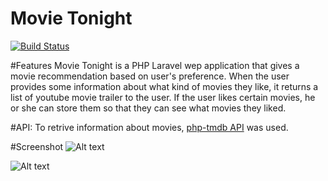 Movie Tonight
====
[![Build Status](https://travis-ci.org/jdc7894/MovieTonight.svg?branch=master)](https://travis-ci.org/jdc7894/MovieTonight)

#Features
Movie Tonight is a PHP Laravel wep application that gives a movie recommendation based on user's preference. When the user provides some information about what kind of movies they like, it returns a list of youtube movie trailer to the user. If the user likes certain movies, he or she can store them so that they can see what movies they liked.

#API: 
To retrive information about movies, [php-tmdb API](https://github.com/php-tmdb/api) was used. 

#Screenshot 
![Alt text](https://cloud.githubusercontent.com/assets/6413620/8099341/75eb6452-0fb0-11e5-88c8-8da952ae0b8e.png)

![Alt text](https://cloud.githubusercontent.com/assets/6413620/8099358/b6973c24-0fb0-11e5-84ce-d84a81f30fd2.png)

